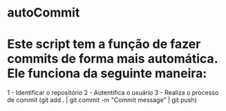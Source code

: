 # autoCommit

<h1> Este script tem a função de fazer commits de forma mais automática. Ele funciona da seguinte maneira: </h1>

1 - Identificar o repositório
2 - Autentifica o usuário
3 - Realiza o processo de commit (git add . | git commit -m "Commit message" | git push)
